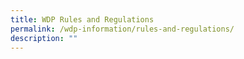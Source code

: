 ```yaml
---
title: WDP Rules and Regulations
permalink: /wdp-information/rules-and-regulations/
description: ""
---
```

